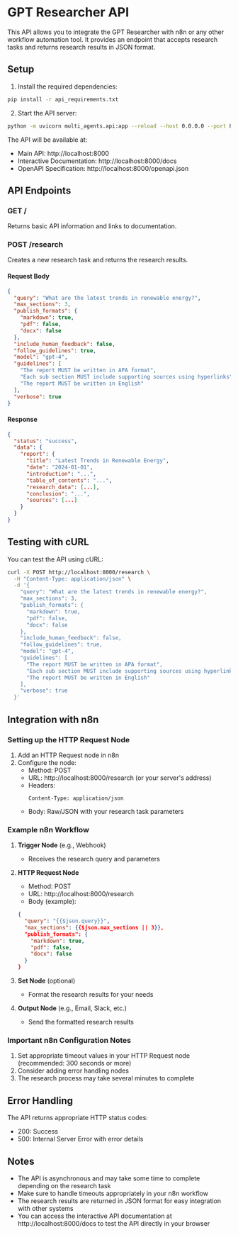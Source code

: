 # GPT Researcher API

This API allows you to integrate the GPT Researcher with n8n or any other workflow automation tool. It provides an endpoint that accepts research tasks and returns research results in JSON format.

## Setup

1. Install the required dependencies:
```bash
pip install -r api_requirements.txt
```

2. Start the API server:
```bash
python -m uvicorn multi_agents.api:app --reload --host 0.0.0.0 --port 8000
```

The API will be available at:
- Main API: http://localhost:8000
- Interactive Documentation: http://localhost:8000/docs
- OpenAPI Specification: http://localhost:8000/openapi.json

## API Endpoints

### GET /
Returns basic API information and links to documentation.

### POST /research
Creates a new research task and returns the research results.

#### Request Body

```json
{
  "query": "What are the latest trends in renewable energy?",
  "max_sections": 3,
  "publish_formats": {
    "markdown": true,
    "pdf": false,
    "docx": false
  },
  "include_human_feedback": false,
  "follow_guidelines": true,
  "model": "gpt-4",
  "guidelines": [
    "The report MUST be written in APA format",
    "Each sub section MUST include supporting sources using hyperlinks",
    "The report MUST be written in English"
  ],
  "verbose": true
}
```

#### Response

```json
{
  "status": "success",
  "data": {
    "report": {
      "title": "Latest Trends in Renewable Energy",
      "date": "2024-01-01",
      "introduction": "...",
      "table_of_contents": "...",
      "research_data": [...],
      "conclusion": "...",
      "sources": [...]
    }
  }
}
```

## Testing with cURL

You can test the API using cURL:

```bash
curl -X POST http://localhost:8000/research \
  -H "Content-Type: application/json" \
  -d '{
    "query": "What are the latest trends in renewable energy?",
    "max_sections": 3,
    "publish_formats": {
      "markdown": true,
      "pdf": false,
      "docx": false
    },
    "include_human_feedback": false,
    "follow_guidelines": true,
    "model": "gpt-4",
    "guidelines": [
      "The report MUST be written in APA format",
      "Each sub section MUST include supporting sources using hyperlinks",
      "The report MUST be written in English"
    ],
    "verbose": true
  }'
```

## Integration with n8n

### Setting up the HTTP Request Node

1. Add an HTTP Request node in n8n
2. Configure the node:
   - Method: POST
   - URL: http://localhost:8000/research (or your server's address)
   - Headers:
     ```
     Content-Type: application/json
     ```
   - Body: Raw/JSON with your research task parameters

### Example n8n Workflow

1. **Trigger Node** (e.g., Webhook)
   - Receives the research query and parameters

2. **HTTP Request Node**
   - Method: POST
   - URL: http://localhost:8000/research
   - Body (example):
   ```json
   {
     "query": "{{$json.query}}",
     "max_sections": {{$json.max_sections || 3}},
     "publish_formats": {
       "markdown": true,
       "pdf": false,
       "docx": false
     }
   }
   ```

3. **Set Node** (optional)
   - Format the research results for your needs

4. **Output Node** (e.g., Email, Slack, etc.)
   - Send the formatted research results

### Important n8n Configuration Notes

1. Set appropriate timeout values in your HTTP Request node (recommended: 300 seconds or more)
2. Consider adding error handling nodes
3. The research process may take several minutes to complete

## Error Handling

The API returns appropriate HTTP status codes:
- 200: Success
- 500: Internal Server Error with error details

## Notes

- The API is asynchronous and may take some time to complete depending on the research task
- Make sure to handle timeouts appropriately in your n8n workflow
- The research results are returned in JSON format for easy integration with other systems
- You can access the interactive API documentation at http://localhost:8000/docs to test the API directly in your browser
